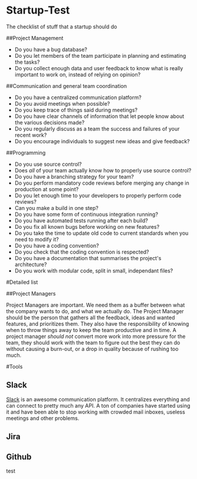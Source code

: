 # Startup-Test
The checklist of stuff that a startup should do

##Project Management

* Do you have a bug database?
* Do you let members of the team participate in planning and estimating the tasks?
* Do you collect enough data and user feedback to know what is really important to work on, instead of relying on opinion?

##Communication and general team coordination

* Do you have a centralized communication platform?
* Do you avoid meetings when possible?
* Do you keep trace of things said during meetings?
* Do you have clear channels of information that let people know about the various decisions made?
* Do you regularly discuss as a team the success and failures of your recent work?
* Do you encourage individuals to suggest new ideas and give feedback?


##Programming

* Do you use source control?
* Does _all_ of your team actually know how to properly use source control?
* Do you have a branching strategy for your team?
* Do you perform mandatory code reviews before merging any change in production at some point?
* Do you let enough time to your developers to properly perform code reviews?
* Can you make a build in one step?
* Do you have some form of continuous integration running?
* Do you have automated tests running after each build?
* Do you fix all known bugs before working on new features?
* Do you take the time to update old code to current standards when you need to modify it?
* Do you have a coding convention?
* Do you check that the coding convention is respected?
* Do you have a documentation that summarises the project's architecture?
* Do you work with modular code, split in small, independant files?

#Detailed list

##Project Managers

Project Managers are important. We need them as a buffer between what the company wants to do, and what we actually do. The Project Manager should be the person that gathers all the feedback, ideas and wanted features, and prioritizes them. They also have the responsibility of knowing when to throw things away to keep the team productive and in time. A project manager _should not_ convert more work into more pressure for the team, they should work with the team to figure out the best they can do without causing a burn-out, or a drop in quality because of rushing too much.

#Tools

## Slack

[Slack](http://slack.com/) is an awesome communication platform. It centralizes everything and can connect to pretty much any API. A ton of companies have started using it and have been able to stop working with crowded mail inboxes, useless meetings and other problems.


## Jira
## Github

test